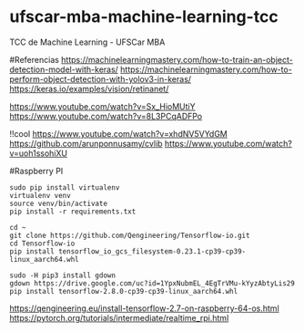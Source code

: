 # ufscar-mba-machine-learning-tcc
TCC de Machine Learning - UFSCar MBA

#Referencias
https://machinelearningmastery.com/how-to-train-an-object-detection-model-with-keras/
https://machinelearningmastery.com/how-to-perform-object-detection-with-yolov3-in-keras/
https://keras.io/examples/vision/retinanet/


https://www.youtube.com/watch?v=Sx_HioMUtiY
https://www.youtube.com/watch?v=8L3PCqADFPo


!!cool
https://www.youtube.com/watch?v=xhdNV5VYdGM
https://github.com/arunponnusamy/cvlib
https://www.youtube.com/watch?v=uoh1ssohiXU

#Raspberry PI

```
sudo pip install virtualenv
virtualenv venv
source venv/bin/activate
pip install -r requirements.txt

cd ~
git clone https://github.com/Qengineering/Tensorflow-io.git
cd Tensorflow-io
pip install tensorflow_io_gcs_filesystem-0.23.1-cp39-cp39-linux_aarch64.whl

sudo -H pip3 install gdown
gdown https://drive.google.com/uc?id=1YpxNubmEL_4EgTrVMu-kYyzAbtyLis29
pip install tensorflow-2.8.0-cp39-cp39-linux_aarch64.whl
```

https://qengineering.eu/install-tensorflow-2.7-on-raspberry-64-os.html
https://pytorch.org/tutorials/intermediate/realtime_rpi.html